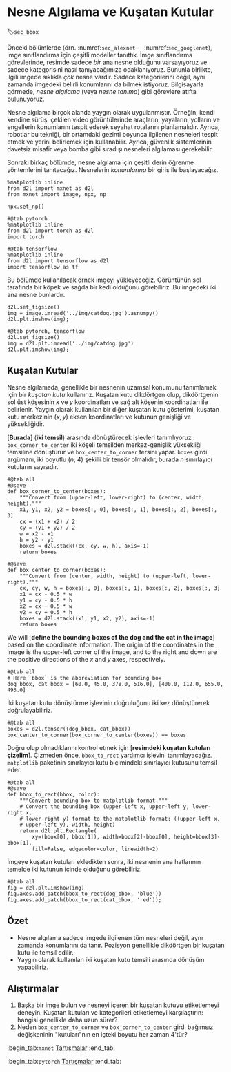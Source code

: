 # Nesne Algılama ve Kuşatan Kutular
:label:`sec_bbox`

Önceki bölümlerde (örn. :numref:`sec_alexnet`—-:numref:`sec_googlenet`), imge sınıflandırma için çeşitli modeller tanıttık. İmge sınıflandırma görevlerinde, resimde sadece *bir* ana nesne olduğunu varsayıyoruz ve sadece kategorisini nasıl tanıyacağımıza odaklanıyoruz. Bununla birlikte, ilgili imgede sıklıkla *çok* nesne vardır. Sadece kategorilerini değil, aynı zamanda imgedeki belirli konumlarını da bilmek istiyoruz. Bilgisayarla görmede, *nesne algılama* (veya *nesne tanıma*) gibi görevlere atıfta bulunuyoruz. 

Nesne algılama birçok alanda yaygın olarak uygulanmıştır. Örneğin, kendi kendine sürüş, çekilen video görüntülerinde araçların, yayaların, yolların ve engellerin konumlarını tespit ederek seyahat rotalarını planlamalıdır. Ayrıca, robotlar bu tekniği, bir ortamdaki gezinti boyunca ilgilenen nesneleri tespit etmek ve yerini belirlemek için kullanabilir. Ayrıca, güvenlik sistemlerinin davetsiz misafir veya bomba gibi sıradışı nesneleri algılaması gerekebilir. 

Sonraki birkaç bölümde, nesne algılama için çeşitli derin öğrenme yöntemlerini tanıtacağız. Nesnelerin *konumlarına* bir giriş ile başlayacağız.

```{.python .input}
%matplotlib inline
from d2l import mxnet as d2l
from mxnet import image, npx, np

npx.set_np()
```

```{.python .input}
#@tab pytorch
%matplotlib inline
from d2l import torch as d2l
import torch
```

```{.python .input}
#@tab tensorflow
%matplotlib inline
from d2l import tensorflow as d2l
import tensorflow as tf
```

Bu bölümde kullanılacak örnek imgeyi yükleyeceğiz. Görüntünün sol tarafında bir köpek ve sağda bir kedi olduğunu görebiliriz. Bu imgedeki iki ana nesne bunlardır.

```{.python .input}
d2l.set_figsize()
img = image.imread('../img/catdog.jpg').asnumpy()
d2l.plt.imshow(img);
```

```{.python .input}
#@tab pytorch, tensorflow
d2l.set_figsize()
img = d2l.plt.imread('../img/catdog.jpg')
d2l.plt.imshow(img);
```

## Kuşatan Kutular

Nesne algılamada, genellikle bir nesnenin uzamsal konumunu tanımlamak için bir *kuşatan kutu* kullanırız. Kuşatan kutu dikdörtgen olup, dikdörtgenin sol üst köşesinin $x$ ve $y$ koordinatları ve sağ alt köşenin koordinatları ile belirlenir. Yaygın olarak kullanılan bir diğer kuşatan kutu gösterimi, kuşatan kutu merkezinin $(x, y)$ eksen koordinatları ve kutunun genişliği ve yüksekliğidir. 

[**Burada**] (**iki temsil**) arasında dönüştürecek işlevleri tanımlıyoruz : 
`box_corner_to_center` iki köşeli temsilden merkez-genişlik yüksekliği temsiline dönüştürür ve `box_center_to_corner` tersini yapar. `boxes` girdi argümanı, iki boyutlu ($n$, 4) şekilli bir tensör olmalıdır, burada $n$ sınırlayıcı kutuların sayısıdır.

```{.python .input}
#@tab all
#@save
def box_corner_to_center(boxes):
    """Convert from (upper-left, lower-right) to (center, width, height)."""
    x1, y1, x2, y2 = boxes[:, 0], boxes[:, 1], boxes[:, 2], boxes[:, 3]
    cx = (x1 + x2) / 2
    cy = (y1 + y2) / 2
    w = x2 - x1
    h = y2 - y1
    boxes = d2l.stack((cx, cy, w, h), axis=-1)
    return boxes

#@save
def box_center_to_corner(boxes):
    """Convert from (center, width, height) to (upper-left, lower-right)."""
    cx, cy, w, h = boxes[:, 0], boxes[:, 1], boxes[:, 2], boxes[:, 3]
    x1 = cx - 0.5 * w
    y1 = cy - 0.5 * h
    x2 = cx + 0.5 * w
    y2 = cy + 0.5 * h
    boxes = d2l.stack((x1, y1, x2, y2), axis=-1)
    return boxes
```

We will [**define the bounding boxes of the dog and the cat in the image**] based
on the coordinate information.
The origin of the coordinates in the image
is the upper-left corner of the image, and to the right and down are the
positive directions of the $x$ and $y$ axes, respectively.

```{.python .input}
#@tab all
# Here `bbox` is the abbreviation for bounding box
dog_bbox, cat_bbox = [60.0, 45.0, 378.0, 516.0], [400.0, 112.0, 655.0, 493.0]
```

İki kuşatan kutu dönüştürme işlevinin doğruluğunu iki kez dönüştürerek doğrulayabiliriz.

```{.python .input}
#@tab all
boxes = d2l.tensor((dog_bbox, cat_bbox))
box_center_to_corner(box_corner_to_center(boxes)) == boxes
```

Doğru olup olmadıklarını kontrol etmek için [**resimdeki kuşatan kutuları çizelim**]. Çizmeden önce, `bbox_to_rect` yardımcı işlevini tanımlayacağız. `matplotlib` paketinin sınırlayıcı kutu biçimindeki sınırlayıcı kutusunu temsil eder.

```{.python .input}
#@tab all
#@save
def bbox_to_rect(bbox, color):
    """Convert bounding box to matplotlib format."""
    # Convert the bounding box (upper-left x, upper-left y, lower-right x,
    # lower-right y) format to the matplotlib format: ((upper-left x,
    # upper-left y), width, height)
    return d2l.plt.Rectangle(
        xy=(bbox[0], bbox[1]), width=bbox[2]-bbox[0], height=bbox[3]-bbox[1],
        fill=False, edgecolor=color, linewidth=2)
```

İmgeye kuşatan kutuları ekledikten sonra, iki nesnenin ana hatlarının temelde iki kutunun içinde olduğunu görebiliriz.

```{.python .input}
#@tab all
fig = d2l.plt.imshow(img)
fig.axes.add_patch(bbox_to_rect(dog_bbox, 'blue'))
fig.axes.add_patch(bbox_to_rect(cat_bbox, 'red'));
```

## Özet

* Nesne algılama sadece imgede ilgilenen tüm nesneleri değil, aynı zamanda konumlarını da tanır. Pozisyon genellikle dikdörtgen bir kuşatan kutu ile temsil edilir.
* Yaygın olarak kullanılan iki kuşatan kutu temsili arasında dönüşüm yapabiliriz.

## Alıştırmalar

1. Başka bir imge bulun ve nesneyi içeren bir kuşatan kutuyu etiketlemeyi deneyin. Kuşatan kutuları ve kategorileri etiketlemeyi karşılaştırın: hangisi genellikle daha uzun sürer?
1. Neden `box_center_to_corner` ve `box_corner_to_center` girdi bağımsız değişkeninin "kutuları"nın en içteki boyutu her zaman 4'tür?

:begin_tab:`mxnet`
[Tartışmalar](https://discuss.d2l.ai/t/369)
:end_tab:

:begin_tab:`pytorch`
[Tartışmalar](https://discuss.d2l.ai/t/1527)
:end_tab:
